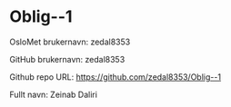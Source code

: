 # Oblig--1

OsloMet brukernavn: zedal8353

GitHub brukernavn: zedal8353

Github repo URL: https://github.com/zedal8353/Oblig--1

Fullt navn: Zeinab Daliri